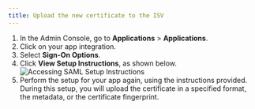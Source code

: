 ```yaml
---
title: Upload the new certificate to the ISV
---
```



1. In the Admin Console, go to **Applications** > **Applications**.
1. Click on your app integration.
1. Select **Sign-On Options**.
1. Click **View Setup Instructions**, as shown below.<br/>![Accessing SAML Setup Instructions](/img/saml_setup_link.png)
1. Perform the setup for your app again, using the instructions provided. During this setup, you will upload the certificate in a specified format, the metadata, or the certificate fingerprint.


<NextSectionLink/>
